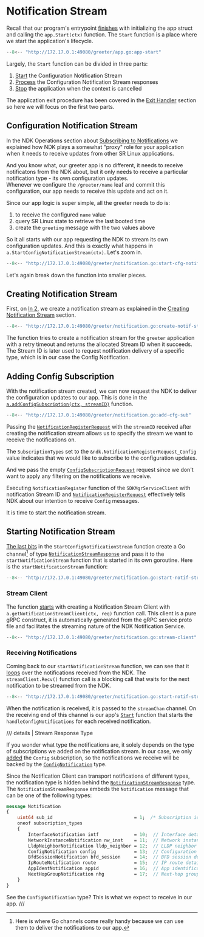 # Notification Stream

Recall that our program's entrypoint [finishes](main.md#initializing-the-application) with initializing the app struct and calling the `app.Start(ctx)` function. The `Start` function is a place where we start the application's lifecycle.

```{.go title="greeter/app.go"}
--8<-- "http://172.17.0.1:49080/greeter/app.go:app-start"
```

Largely, the `Start` function can be divided in three parts:

1. [Start](#__codelineno-0-2) the Configuration Notification Stream
2. [Process](#__codelineno-0-6:17) the Configuration Notification Stream responses
3. [Stop](#__codelineno-0-19) the application when the context is cancelled

The application exit procedure has been covered in the [Exit Handler](main.md#exit-handler) section so here we will focus on the first two parts.

## Configuration Notification Stream

In the NDK Operations section about [Subscribing to Notifications][operations-subscr-to-notif] we explained how NDK plays a somewhat "proxy" role for your application when it needs to receive updates from other SR Linux applications.

And you know what, our greeter app is no different, it needs to receive notificatons from the NDK about, but it only needs to receive a particular notification type - its own configuration updates.  
Whenever we configure the `/greeter/name` leaf and commit this configuration, our app needs to receive this update and act on it.

Since our app logic is super simple, all the greeter needs to do is:

1. to receive the configured `name` value
2. query SR Linux state to retrieve the last booted time
3. create the `greeting` message with the two values above

So it all starts with our app requesting the NDK to stream its own configuration updates. And this is exactly what happens in `a.StartConfigNotificationStream(ctx)`. Let's zoom in.

```{.go title="greeter/notification.go"}
--8<-- "http://172.17.0.1:49080/greeter/notification.go:start-cfg-notif-stream"
```

Let's again break down the function into smaller pieces.

## Creating Notification Stream

First, on [ln 2](#__codelineno-1-2), we create a notification stream as explained in the [Creating Notification Stream][operations-create-notif-stream] section.

```{.go title="greeter/notification.go"}
--8<-- "http://172.17.0.1:49080/greeter/notification.go:create-notif-stream"
```

The function tries to create a notification stream for the `greeter` application with a retry timeout and returns the allocated Stream ID when it succeeds. The Stream ID is later used to request notification delivery of a specific type, which is in our case the Config Notification.

## Adding Config Subscription

With the notification stream created, we can now request the NDK to deliver the configuration updates to our app. This is done in the [`a.addConfigSubscription(ctx, streamID)`](#__codelineno-1-8) function.

```{.go title="greeter/notification.go"}
--8<-- "http://172.17.0.1:49080/greeter/notification.go:add-cfg-sub"
```

Passing the [`NotificationRegisterRequest`][notif_reg_req_doc] with the `streamID` received after creating the notification stream allows us to specify the stream we want to receive the notifications on.

The `SubscriptionTypes` set to the `&ndk.NotificationRegisterRequest_Config` value indicates that we would like to subscribe to the configuration updates.

And we pass the empty [`ConfigSubscriptionRequest`][cfg_sub_req_doc] request since we don't want to apply any filtering on the notifications we receive.

Executing `NotificationRegister` function of the `SDKMgrServiceClient` with notification Stream ID and [`NotificationRegisterRequest`][notif_reg_req_doc] effectively tells NDK about our intention to receive `Config` messages.

It is time to start the notification stream.

## Starting Notification Stream

[The last bits](#__codelineno-1-10:14) in the `StartConfigNotificationStream` function create a Go channel[^10] of type [`NotificationStreamResponse`][notif_stream_resp_doc] and pass it to the `startNotificationStream` function that is started in its own goroutine. Here is the `startNotificationStream` function:

```{.go title="greeter/notification.go"}
--8<-- "http://172.17.0.1:49080/greeter/notification.go:start-notif-stream"
```

### Stream Client

The function [starts](#__codelineno-4-12) with creating a Notification Stream Client with `a.getNotificationStreamClient(ctx, req)` function call. This client is a pure gRPC construct, it is automatically generated from the gRPC service proto file and facilitates the streaming nature of the NDK Notification Service.

```{.go title="greeter/notification.go"}
--8<-- "http://172.17.0.1:49080/greeter/notification.go:stream-client"
```

### Receiving Notifications

Coming back to our `startNotificationStream` function, we can see that it [loops](#__codelineno-6-16:37) over the notifications received from the NDK. The `streamClient.Recv()` function call is a blocking call that waits for the next notification to be streamed from the NDK.

```{.go title="greeter/notification.go"}
--8<-- "http://172.17.0.1:49080/greeter/notification.go:start-notif-stream"
```

When the notification is received, it is passed to the `streamChan` channel. On the receiving end of this channel is our app's [`Start`](#__codelineno-0-6:17) function that starts the `handleConfigNotifications` for each received notification.

/// details | Stream Response Type

If you wonder what type the notifications are, it solely depends on the type of subscriptions we added on the notification stream. In our case, we only [added](#adding-config-subscription) the `Config` subscription, so the notifications we receive will be backed by the [`ConfigNotification`][config_notif_doc] type.

Since the Notification Client can transport notifications of different types, the notification type is hidden behind the [`NotificationStreamResponse`][notif_stream_resp_doc] type. The `NotificationStreamResponse` embeds the `Notification` message that can be one of the following types:

```proto
message Notification
{
    uint64 sub_id                              = 1;  /* Subscription identifier */
    oneof subscription_types
    {
        InterfaceNotification intf             = 10;  // Interface details
        NetworkInstanceNotification nw_inst    = 11;  // Network instance details
        LldpNeighborNotification lldp_neighbor = 12;  // LLDP neighbor details
        ConfigNotification config              = 13;  // Configuration notification
        BfdSessionNotification bfd_session     = 14;  // BFD session details
        IpRouteNotification route              = 15;  // IP route details
        AppIdentNotification appid             = 16;  // App identification details
        NextHopGroupNotification nhg           = 17;  // Next-hop group details
    }
}
```

See the `ConfigNotification` type? This is what we expect to receive in our app.
///

[operations-subscr-to-notif]: ../../operations.md#subscribing-to-notifications
[operations-create-notif-stream]: ../../operations.md#creating-notification-stream
[notif_reg_req_doc]: https://rawcdn.githack.com/nokia/srlinux-ndk-protobufs/v0.2.0/doc/index.html#srlinux.sdk.NotificationRegisterRequest
[cfg_sub_req_doc]: https://rawcdn.githack.com/nokia/srlinux-ndk-protobufs/v0.2.0/doc/index.html#srlinux.sdk.ConfigSubscriptionRequest
[notif_stream_resp_doc]: https://rawcdn.githack.com/nokia/srlinux-ndk-protobufs/v0.2.0/doc/index.html#srlinux.sdk.NotificationStreamResponse
[config_notif_doc]: https://rawcdn.githack.com/nokia/srlinux-ndk-protobufs/v0.2.0/doc/index.html#srlinux.sdk.ConfigNotification

[^10]: Here is where Go channels come really handy because we can use them to deliver the notifications to our app.
